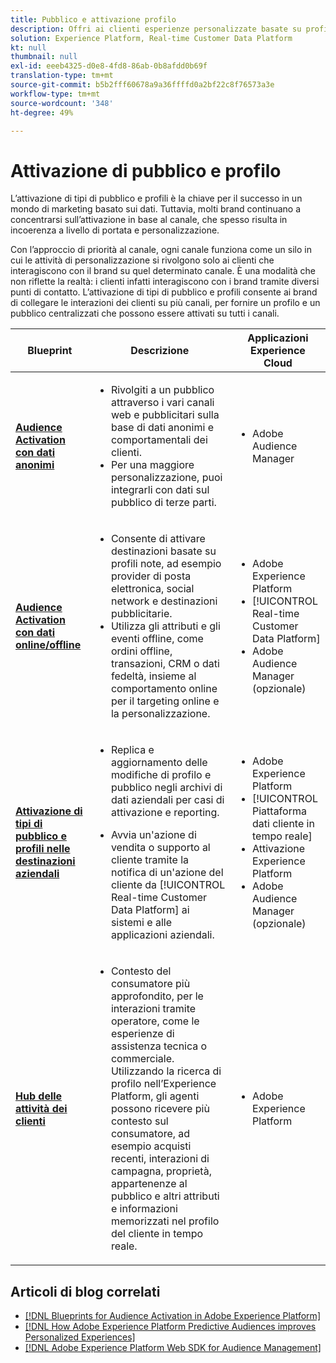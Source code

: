 ```yaml
---
title: Pubblico e attivazione profilo
description: Offri ai clienti esperienze personalizzate basate su profili e attivate dal pubblico con Real-time Customer Data Platform.
solution: Experience Platform, Real-time Customer Data Platform
kt: null
thumbnail: null
exl-id: eeeb4325-d0e8-4fd8-86ab-0b8afdd0b69f
translation-type: tm+mt
source-git-commit: b5b2fff60678a9a36ffffd0a2bf22c8f76573a3e
workflow-type: tm+mt
source-wordcount: '348'
ht-degree: 49%

---
```



# Attivazione di pubblico e profilo

L’attivazione di tipi di pubblico e profili è la chiave per il successo in un mondo di marketing basato sui dati. Tuttavia, molti brand continuano a concentrarsi sull’attivazione in base al canale, che spesso risulta in incoerenza a livello di portata e personalizzazione.

Con l’approccio di priorità al canale, ogni canale funziona come un silo in cui le attività di personalizzazione si rivolgono solo ai clienti che interagiscono con il brand su quel determinato canale. È una modalità che non riflette la realtà: i clienti infatti interagiscono con i brand tramite diversi punti di contatto. L’attivazione di tipi di pubblico e profili consente ai brand di collegare le interazioni dei clienti su più canali, per fornire un profilo e un pubblico centralizzati che possono essere attivati su tutti i canali.

| Blueprint | Descrizione | Applicazioni Experience Cloud |
|---|---|---|
| **[Audience Activation con dati anonimi](anonymous.md)** | <ul><li>Rivolgiti a un pubblico attraverso i vari canali web e pubblicitari sulla base di dati anonimi e comportamentali dei clienti.</li><li>Per una maggiore personalizzazione, puoi integrarli con dati sul pubblico di terze parti.</li></ul> | <ul><li>Adobe Audience Manager</li></ul> |
| **[Audience Activation con dati online/offline](online-offline.md)** | <ul><li>Consente di attivare destinazioni basate su profili note, ad esempio provider di posta elettronica, social network e destinazioni pubblicitarie. </li><li>Utilizza gli attributi e gli eventi offline, come ordini offline, transazioni, CRM o dati fedeltà, insieme al comportamento online per il targeting online e la personalizzazione.</li></ul> | <ul><li>Adobe Experience Platform</li><li> [!UICONTROL Real-time Customer Data Platform]</li><li>Adobe Audience Manager (opzionale)</li></ul> |
| **[Attivazione di tipi di pubblico e profili nelle destinazioni aziendali](enterprise-destinations.md)** | <ul><li>Replica e aggiornamento delle modifiche di profilo e pubblico negli archivi di dati aziendali per casi di attivazione e reporting. </li></ul><ul><li>Avvia un&#39;azione di vendita o supporto al cliente tramite la notifica di un&#39;azione del cliente da [!UICONTROL Real-time Customer Data Platform] ai sistemi e alle applicazioni aziendali.</li></ul> | <ul><li>Adobe Experience Platform</li><li>[!UICONTROL Piattaforma dati cliente in tempo reale]</li><li>Attivazione Experience Platform</li><li>Adobe Audience Manager (opzionale)</li></ul> |
| **[Hub delle attività dei clienti](customer-activity.md)** | <ul><li>Contesto del consumatore più approfondito, per le interazioni tramite operatore, come le esperienze di assistenza tecnica o commerciale. Utilizzando la ricerca di profilo nell’Experience Platform, gli agenti possono ricevere più contesto sul consumatore, ad esempio acquisti recenti, interazioni di campagna, proprietà, appartenenze al pubblico e altri attributi e informazioni memorizzati nel profilo del cliente in tempo reale.</li></ul> | <ul><li>Adobe Experience Platform</li></ul> |

## Articoli di blog correlati

* [[!DNL Blueprints for Audience Activation in Adobe Experience Platform]](https://medium.com/adobetech/a-blueprint-for-audience-activation-in-adobe-experience-platform-b2b30fae90fd)
* [[!DNL How Adobe Experience Platform Predictive Audiences improves Personalized Experiences]](https://medium.com/adobetech/how-adobe-experience-platform-predictive-audiences-improves-personalized-experiences-1f75a60cb7a3)
* [[!DNL Adobe Experience Platform Web SDK for Audience Management]](https://medium.com/adobetech/adobe-experience-platform-web-sdk-for-audience-management-751fa6d063bc)
